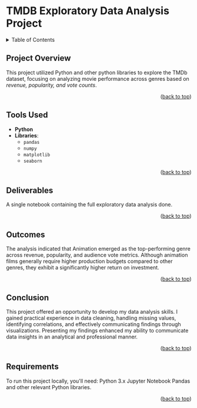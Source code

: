 <a id="readme-top"></a>

# TMDB Exploratory Data Analysis Project

<!-- TABLE OF CONTENTS -->
<details>
  <summary>Table of Contents</summary>
  <ol>
    <li>
      <a href="#project-overview">Project Overview</a>
    </li>
    <li>
      <a href="#tools-used">Tools Used</a>
    </li>
    <li>
      <a href="#deliverables">Deliverables</a>
    </li>
    <li>
      <a href="#outcomes">Outcomes</a>
    </li>
    <li>
      <a href="#conclusion">Conclusion</a>
    </li>
    <li>
      <a href="#requirements">Requirements</a>
  </ol>
</details>



<!-- PROJECT OVERVIEW -->
## Project Overview

This project utilized Python and other python libraries to explore the TMDb dataset, focusing on analyzing movie performance across genres based on *revenue, popularity, and vote counts*.

<p align="right">(<a href="#readme-top">back to top</a>)</p>


<!-- Tools Used -->
## Tools Used

* **Python**
* **Libraries**:
  * `pandas`
  * `numpy`
  * `matplotlib`
  * `seaborn`

<p align="right">(<a href="#readme-top">back to top</a>)</p>


<!-- Deliverables -->
## Deliverables
A single notebook containing the full exploratory data analysis done. 

<p align="right">(<a href="#readme-top">back to top</a>)</p>


<!-- Outcomes -->
## Outcomes
The analysis indicated that Animation emerged as the top-performing genre across revenue, popularity, and audience vote metrics. Although animation films generally require higher production budgets compared to other genres, they exhibit a significantly higher return on investment.

<p align="right">(<a href="#readme-top">back to top</a>)</p>

<!-- Conclusion -->
## Conclusion
This project offered an opportunity to develop my data analysis skills. I gained practical experience in data cleaning, handling missing values, identifying correlations, and effectively communicating findings through visualizations. Presenting my findings enhanced my ability to communicate data insights in an analytical and professional manner.
<p align="right">(<a href="#readme-top">back to top</a>)</p>

<!-- Requirements -->
## Requirements
To run this project locally, you'll need: Python 3.x Jupyter Notebook Pandas and other relevant Python libraries.

<p align="right">(<a href="#readme-top">back to top</a>)</p>

